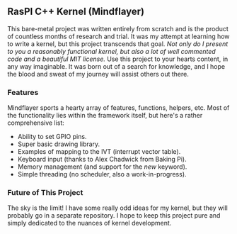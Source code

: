 ## RasPI C++ Kernel (Mindflayer)

This bare-metal project was written entirely from scratch and is the product of countless months of research and trial. It was my attempt at learning how to write a kernel, but this project transcends that goal. _Not only do I present to you a reasonably functional kernel, but also a lot of well commented code and a beautiful MIT license._ Use this project to your hearts content, in any way imaginable. It was born out of a search for knowledge, and I hope the blood and sweat of my journey will assist others out there.

### Features

Mindflayer sports a hearty array of features, functions, helpers, etc. Most of the functionality lies within the framework itself, but here's a rather comprehensive list:

- Ability to set GPIO pins.
- Super basic drawing library.
- Examples of mapping to the IVT (interrupt vector table).
- Keyboard input (thanks to Alex Chadwick from Baking Pi).
- Memory management (and support for the _new_ keyword).
- Simple threading (no scheduler, also a work-in-progress).

### Future of This Project

The sky is the limit! I have some really odd ideas for my kernel, but they will probably go in a separate repository. I hope to keep this project pure and simply dedicated to the nuances of kernel development.
